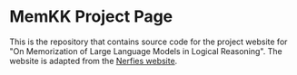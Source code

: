 # MemKK Project Page

This is the repository that contains source code for the project website for "On Memorization of Large Language Models in Logical Reasoning". The website is adapted from the
[Nerfies website](https://nerfies.github.io).
